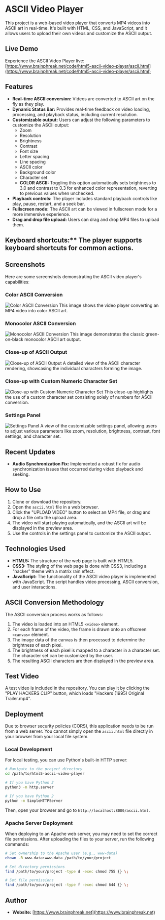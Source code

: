 # ASCII Video Player

This project is a web-based video player that converts MP4 videos into ASCII art in real-time. It's built with HTML, CSS, and JavaScript, and it allows users to upload their own videos and customize the ASCII output.

## Live Demo

Experience the ASCII Video Player live: [https://www.brainphreak.net/code/html5-ascii-video-player/ascii.html](https://www.brainphreak.net/code/html5-ascii-video-player/ascii.html)

## Features

*   **Real-time ASCII conversion:** Videos are converted to ASCII art on the fly as they play.
*   **Dynamic Status Bar:** Provides real-time feedback on video loading, processing, and playback status, including current resolution.
*   **Customizable output:** Users can adjust the following parameters to customize the ASCII output:
    *   Zoom
    *   Resolution
    *   Brightness
    *   Contrast
    *   Font size
    *   Letter spacing
    *   Line spacing
    *   ASCII color
    *   Background color
    *   Character set
    *   **COLOR ASCII:** Toggling this option automatically sets brightness to 3.0 and contrast to 0.3 for enhanced color representation, reverting to previous values when unchecked.
*   **Playback controls:** The player includes standard playback controls like play, pause, restart, and a seek bar.
*   **Fullscreen mode:** The ASCII art can be viewed in fullscreen mode for a more immersive experience.
*   **Drag and drop file upload:** Users can drag and drop MP4 files to upload them.
## Keyboard shortcuts:** The player supports keyboard shortcuts for common actions.

## Screenshots

Here are some screenshots demonstrating the ASCII video player's capabilities:

### Color ASCII Conversion
![Color ASCII Conversion](screenshots/color-ascii.png)
This image shows the video player converting an MP4 video into color ASCII art.

### Monocolor ASCII Conversion
![Monocolor ASCII Conversion](screenshots/green-ascii.png)
This image demonstrates the classic green-on-black monocolor ASCII art output.

### Close-up of ASCII Output
![Close-up of ASCII Output](screenshots/close-up-ascii.png)
A detailed view of the ASCII character rendering, showcasing the individual characters forming the image.

### Close-up with Custom Numeric Character Set
![Close-up with Custom Numeric Character Set](screenshots/close-up-ascii-custom-charset-numbers.png)
This close-up highlights the use of a custom character set consisting solely of numbers for ASCII conversion.

### Settings Panel
![Settings Panel](screenshots/settings.png)
A view of the customizable settings panel, allowing users to adjust various parameters like zoom, resolution, brightness, contrast, font settings, and character set.

## Recent Updates

*   **Audio Synchronization Fix:** Implemented a robust fix for audio synchronization issues that occurred during video playback and seeking.

## How to Use

1.  Clone or download the repository.
2.  Open the `ascii.html` file in a web browser.
3.  Click the "UPLOAD VIDEO" button to select an MP4 file, or drag and drop a file onto the upload area.
4.  The video will start playing automatically, and the ASCII art will be displayed in the preview area.
5.  Use the controls in the settings panel to customize the ASCII output.

## Technologies Used

*   **HTML5:** The structure of the web page is built with HTML5.
*   **CSS3:** The styling of the web page is done with CSS3, including a "hacker" theme with a matrix rain effect.
*   **JavaScript:** The functionality of the ASCII video player is implemented with JavaScript. The script handles video processing, ASCII conversion, and user interactions.

## ASCII Conversion Methodology

The ASCII conversion process works as follows:

1.  The video is loaded into an HTML5 `<video>` element.
2.  For each frame of the video, the frame is drawn onto an offscreen `<canvas>` element.
3.  The image data of the canvas is then processed to determine the brightness of each pixel.
4.  The brightness of each pixel is mapped to a character in a character set. The character set can be customized by the user.
5.  The resulting ASCII characters are then displayed in the preview area.

## Test Video

A test video is included in the repository. You can play it by clicking the "PLAY HACKERS CLIP" button, which loads "Hackers (1995) Original Trailer.mp4".

## Deployment

Due to browser security policies (CORS), this application needs to be run from a web server. You cannot simply open the `ascii.html` file directly in your browser from your local file system.

### Local Development

For local testing, you can use Python's built-in HTTP server:

```bash
# Navigate to the project directory
cd /path/to/html5-ascii-video-player

# If you have Python 3
python3 -m http.server

# If you have Python 2
python -m SimpleHTTPServer
```

Then, open your browser and go to `http://localhost:8000/ascii.html`.

### Apache Server Deployment

When deploying to an Apache web server, you may need to set the correct file permissions. After uploading the files to your server, run the following commands:

```bash
# Set ownership to the Apache user (e.g., www-data)
chown -R www-data:www-data /path/to/your/project

# Set directory permissions
find /path/to/your/project -type d -exec chmod 755 {} \;

# Set file permissions
find /path/to/your/project -type f -exec chmod 644 {} \;
```

## Author

*   **Website:** [https://www.brainphreak.net](https://www.brainphreak.net)
